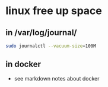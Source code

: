 # linux free up space

## in /var/log/journal/
```bash
sudo journalctl --vacuum-size=100M
```

## in docker
* see markdown notes about docker
